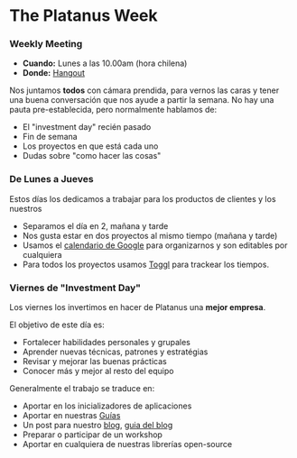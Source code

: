 The Platanus Week
=================

### Weekly Meeting

* **Cuando:** Lunes a las 10.00am (hora chilena)
* **Donde:** [Hangout](https://plus.google.com/hangouts/_/platan.us/weekly-planning)

Nos juntamos **todos** con cámara prendida, para vernos las caras y tener una buena conversación que nos ayude a partir la semana. No hay una pauta pre-establecida, pero normalmente hablamos de:

* El "investment day" recién pasado
* Fin de semana
* Los proyectos en que está cada uno
* Dudas sobre "como hacer las cosas"

### De Lunes a Jueves

Estos días los dedicamos a trabajar para los productos de clientes y los nuestros

* Separamos el día en 2, mañana y tarde
* Nos gusta estar en dos proyectos al mismo tiempo (mañana  y tarde)
* Usamos el [calendario de Google](http://calendar.platan.us) para organizarnos y son editables por cualquiera
* Para todos los proyectos usamos [Toggl](http://toggl.com) para trackear los tiempos.

### Viernes de "Investment Day"

Los viernes los invertimos en hacer de Platanus una **mejor empresa**.

El objetivo de este día es:

* Fortalecer habilidades personales y grupales
* Aprender nuevas técnicas, patrones y estratégias
* Revisar y mejorar las buenas prácticas
* Conocer más y mejor al resto del equipo

Generalmente el trabajo se traduce en:

* Aportar en los inicializadores de aplicaciones
* Aportar en nuestras [Guías](http://www.github.com/platanus/la-guia)
* Un post para nuestro [blog](http://cb.platan.us), [guia del blog](blog.md)
* Preparar o participar de un workshop
* Aportar en cualquiera de nuestras librerías open-source
